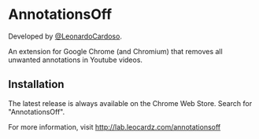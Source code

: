 AnnotationsOff
==========

Developed by <a href='https://github.com/LeonardoCardoso' target='_blank'>@LeonardoCardoso</a>. 

An extension for Google Chrome (and Chromium) that removes all unwanted annotations in Youtube videos.


Installation
------------

The latest release is always available on the Chrome Web Store. Search for "AnnotationsOff".

For more information, visit http://lab.leocardz.com/annotationsoff